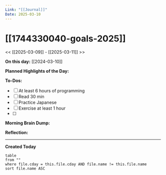 ```yaml
---
Link: "[[Journal]]"
Date: 2025-03-10
---
```


# [[1744330040-goals-2025]]

<< [[2025-03-09]] - [[2025-03-11]] >>

**On this day:** [[2024-03-10]]

**Planned Highlights of the Day:**

**To-Dos:**

- [ ] At least 6 hours of programming
- [ ] Read 30 min
- [ ] Practice Japanese
- [ ] Exercise at least 1 hour
- [ ]

**Morning Brain Dump:**

**Reflection:**

---

**Created Today**

```dataview
table
from ""
where file.cday = this.file.cday AND file.name != this.file.name
sort file.name ASC
```

